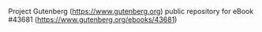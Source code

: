 Project Gutenberg (https://www.gutenberg.org) public repository for eBook #43681 (https://www.gutenberg.org/ebooks/43681)
